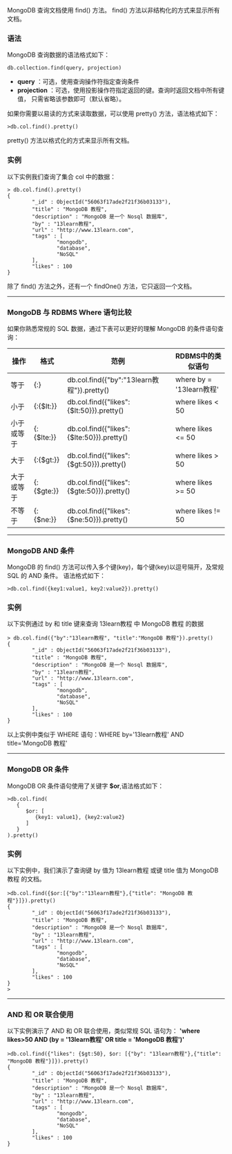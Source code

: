 MongoDB 查询文档使用 find() 方法。
find() 方法以非结构化的方式来显示所有文档。

### 语法

MongoDB 查询数据的语法格式如下：
```other
db.collection.find(query, projection)
```
* **query** ：可选，使用查询操作符指定查询条件
* **projection** ：可选，使用投影操作符指定返回的键。查询时返回文档中所有键值， 只需省略该参数即可（默认省略）。

如果你需要以易读的方式来读取数据，可以使用 pretty() 方法，语法格式如下：
```other
>db.col.find().pretty()
```
pretty() 方法以格式化的方式来显示所有文档。

### 实例

以下实例我们查询了集合 col 中的数据：
```other
> db.col.find().pretty()
{
        "_id" : ObjectId("56063f17ade2f21f36b03133"),
        "title" : "MongoDB 教程",
        "description" : "MongoDB 是一个 Nosql 数据库",
        "by" : "13learn教程",
        "url" : "http://www.13learn.com",
        "tags" : [
                "mongodb",
                "database",
                "NoSQL"
        ],
        "likes" : 100
}
```
除了 find() 方法之外，还有一个 findOne() 方法，它只返回一个文档。

---

### MongoDB 与 RDBMS Where 语句比较

如果你熟悉常规的 SQL 数据，通过下表可以更好的理解 MongoDB 的条件语句查询：

|操作|格式|范例|RDBMS中的类似语句|
|-|-|-|-|
|等于|{<key>:<value>}|db.col.find({"by":"13learn教程"}).pretty()|where by = '13learn教程'|
|小于|{<key>:{$lt:<value>}}|db.col.find({"likes":{$lt:50}}).pretty()|where likes < 50|
|小于或等于|{<key>:{$lte:<value>}}|db.col.find({"likes":{$lte:50}}).pretty()|where likes <= 50|
|大于|{<key>:{$gt:<value>}}|db.col.find({"likes":{$gt:50}}).pretty()|where likes > 50|
|大于或等于|{<key>:{$gte:<value>}}|db.col.find({"likes":{$gte:50}}).pretty()|where likes >= 50|
|不等于|{<key>:{$ne:<value>}}|db.col.find({"likes":{$ne:50}}).pretty()|where likes != 50|

---

### MongoDB AND 条件

MongoDB 的 find() 方法可以传入多个键(key)，每个键(key)以逗号隔开，及常规 SQL 的 AND 条件。
语法格式如下：
```other
>db.col.find({key1:value1, key2:value2}).pretty()
```

### 实例

以下实例通过 by 和 title 键来查询 13learn教程 中 MongoDB 教程 的数据
```other
> db.col.find({"by":"13learn教程", "title":"MongoDB 教程"}).pretty()
{
        "_id" : ObjectId("56063f17ade2f21f36b03133"),
        "title" : "MongoDB 教程",
        "description" : "MongoDB 是一个 Nosql 数据库",
        "by" : "13learn教程",
        "url" : "http://www.13learn.com",
        "tags" : [
                "mongodb",
                "database",
                "NoSQL"
        ],
        "likes" : 100
}
```
以上实例中类似于 WHERE 语句：WHERE by='13learn教程' AND title='MongoDB 教程'

---

### MongoDB OR 条件

MongoDB OR 条件语句使用了关键字 **$or**,语法格式如下：
```other
>db.col.find(
   {
      $or: [
	     {key1: value1}, {key2:value2}
      ]
   }
).pretty()
```

### 实例

以下实例中，我们演示了查询键 by 值为 13learn教程 或键 title 值为 MongoDB 教程 的文档。
```other
>db.col.find({$or:[{"by":"13learn教程"},{"title": "MongoDB 教程"}]}).pretty()
{
        "_id" : ObjectId("56063f17ade2f21f36b03133"),
        "title" : "MongoDB 教程",
        "description" : "MongoDB 是一个 Nosql 数据库",
        "by" : "13learn教程",
        "url" : "http://www.13learn.com",
        "tags" : [
                "mongodb",
                "database",
                "NoSQL"
        ],
        "likes" : 100
}
>
```

---

### AND 和 OR 联合使用
以下实例演示了 AND 和 OR 联合使用，类似常规 SQL 语句为： **'where likes>50 AND (by = '13learn教程' OR title = 'MongoDB 教程')'**

```other
>db.col.find({"likes": {$gt:50}, $or: [{"by": "13learn教程"},{"title": "MongoDB 教程"}]}).pretty()
{
        "_id" : ObjectId("56063f17ade2f21f36b03133"),
        "title" : "MongoDB 教程",
        "description" : "MongoDB 是一个 Nosql 数据库",
        "by" : "13learn教程",
        "url" : "http://www.13learn.com",
        "tags" : [
                "mongodb",
                "database",
                "NoSQL"
        ],
        "likes" : 100
}
```
